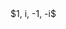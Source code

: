 <script src="http://cdnjs.cloudflare.com/ajax/libs/d3/3.5.5/d3.min.js"></script>
<script src="https://wzrd.in/standalone/function-plot@1.13.0"></script>


 <div id="complex-plane">
 <div class="center">$1, i, -1, -i$</div>


<script>
 (function () {
   var functionPlot=window.functionPlot;
   functionPlot.globals.DEFAULT_WIDTH=600;
   functionPlot.globals.DEFAULT_HEIGHT=350;
   var instance = functionPlot({
     target: '#complex-plane',
     xLabel: 'real',
     yLabel: 'imaginary',
     grid: true,
     xDomain: [-6, 6],
     data: [
       vector([1, 0]),
       vector([0, 1]),
       vector([-1, 0]),
       vector([0, -1]),
       unitCircle()
     ]
   })
   updateFormat(instance)
 })()
 </script>
